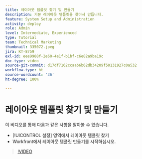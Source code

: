 ```yaml
---
title: 레이아웃 템플릿 찾기 및 만들기
description: 기본 레이아웃 템플릿을 찾아서 만듭니다.
feature: System Setup and Administration
activity: deploy
role: Admin
level: Intermediate, Experienced
type: Tutorial
team: Technical Marketing
thumbnail: 335072.jpeg
jira: KT-8759
exl-id: eee9988f-2e60-4e1f-b1bf-c6e82a9ba19c
doc-type: video
source-git-commit: d17df7162ccaab6b62db34209f50131927c0a532
workflow-type: ht
source-wordcount: '36'
ht-degree: 100%

---
```


# 레이아웃 템플릿 찾기 및 만들기

이 비디오를 통해 다음과 같은 사항을 알아볼 수 있습니다.

* [!UICONTROL 설정] 영역에서 레이아웃 템플릿 찾기
* Workfront에서 레이아웃 템플릿 만들기를 시작하십시오.

>[!VIDEO](https://video.tv.adobe.com/v/3413111/?quality=12&learn=on&enablevpops&captions=kor)
